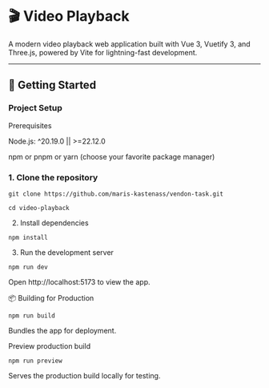 # 🎬 Video Playback

A modern video playback web application built with Vue 3, Vuetify 3, and Three.js, powered by Vite for lightning-fast development.

---

## 🚀 Getting Started

### Project Setup
Prerequisites

Node.js: ^20.19.0 || >=22.12.0

npm or pnpm or yarn (choose your favorite package manager)

### 1. Clone the repository
`git clone https://github.com/maris-kastenass/vendon-task.git`

`cd video-playback`

2. Install dependencies

`npm install`

3. Run the development server

`npm run dev`

Open http://localhost:5173 to view the app.


📦 Building for Production

`npm run build`

Bundles the app for deployment.


Preview production build

`npm run preview`

Serves the production build locally for testing.

